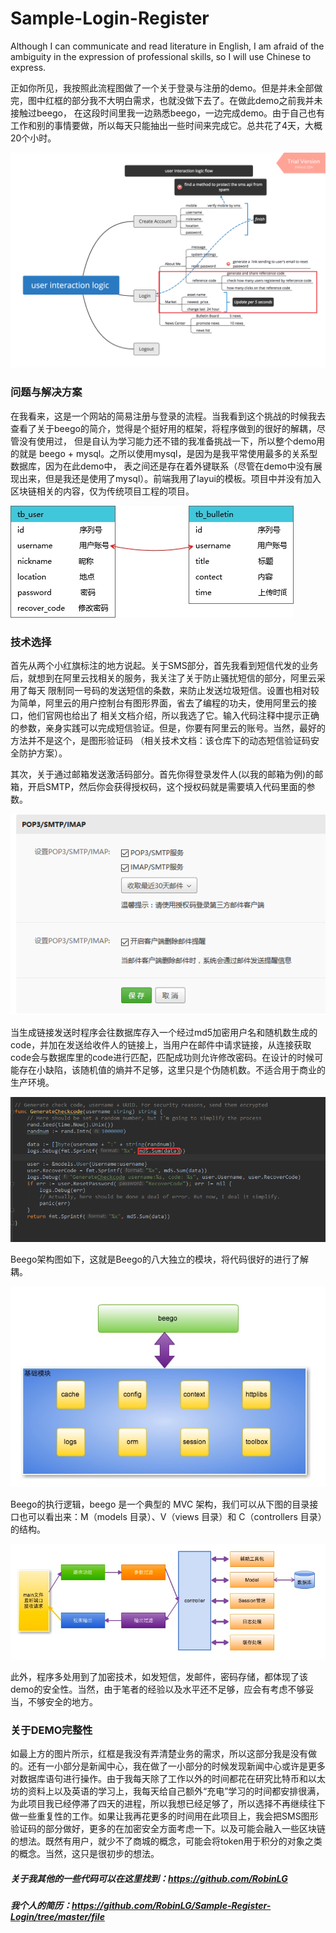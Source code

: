 # Sample-Login-Register

Although I can communicate and read literature in English, I am afraid of the ambiguity in the expression of professional skills, 
so I will use Chinese to express.

正如你所见，我按照此流程图做了一个关于登录与注册的demo。但是并未全部做完，图中红框的部分我不大明白需求，也就没做下去了。在做此demo之前我并未接触过beego，
在这段时间里我一边熟悉beego，一边完成demo。由于自己也有工作和别的事情要做，所以每天只能抽出一些时间来完成它。总共花了4天，大概20个小时。

![Image text](https://github.com/RobinLG/Sample-Register-Login/blob/master/img/user%20interaction%20logic%20ver.02.png)

###  问题与解决方案
在我看来，这是一个网站的简易注册与登录的流程。当我看到这个挑战的时候我去查看了关于beego的简介，觉得是个挺好用的框架，将程序做到的很好的解耦，尽管没有使用过，
但是自认为学习能力还不错的我准备挑战一下，所以整个demo用的就是 beego + mysql。之所以使用mysql，是因为是我平常使用最多的关系型数据库，因为在此demo中，
表之间还是存在着外键联系（尽管在demo中没有展现出来，但是我还是使用了mysql）。前端我用了layui的模板。项目中并没有加入区块链相关的内容，仅为传统项目工程的项目。

![Image text](https://github.com/RobinLG/Sample-Register-Login/blob/master/img/table.jpg)

###  技术选择
首先从两个小红旗标注的地方说起。关于SMS部分，首先我看到短信代发的业务后，就想到在阿里云找相关的服务，我关注了关于防止骚扰短信的部分，阿里云采用了每天
限制同一号码的发送短信的条数，来防止发送垃圾短信。设置也相对较为简单，阿里云的用户控制台有图形界面，省去了编程的功夫，使用阿里云的接口，他们官网也给出了
相关文档介绍，所以我选了它。输入代码注释中提示正确的参数，亲身实践可以完成短信验证。但是，你要有阿里云的账号。当然，最好的方法并不是这个，是图形验证码
（相关技术文档：该仓库下的动态短信验证码安全防护方案）。

其次，关于通过邮箱发送激活码部分。首先你得登录发件人(以我的邮箱为例)的邮箱，开启SMTP，然后你会获得授权码，这个授权码就是需要填入代码里面的参数。

![Image text](https://github.com/RobinLG/Sample-Register-Login/blob/master/img/1.png)

当生成链接发送时程序会往数据库存入一个经过md5加密用户名和随机数生成的code，并加在发送给收件人的链接上，当用户在邮件中请求链接，从连接获取code会与数据库里的code进行匹配，匹配成功则允许修改密码。在设计的时候可能存在小缺陷，该随机值的熵并不足够，这里只是个伪随机数。不适合用于商业的生产环境。

![Image text](https://github.com/RobinLG/Sample-Register-Login/blob/master/img/2.png)

Beego架构图如下，这就是Beego的八大独立的模块，将代码很好的进行了解耦。

![Image text](https://github.com/RobinLG/Sample-Register-Login/blob/master/img/3.png)

Beego的执行逻辑，beego 是一个典型的 MVC 架构，我们可以从下图的目录接口也可以看出来：M（models 目录）、V（views 目录）和 C（controllers 目录）的结构。

![Image text](https://github.com/RobinLG/Sample-Register-Login/blob/master/img/4.png)

此外，程序多处用到了加密技术，如发短信，发邮件，密码存储，都体现了该demo的安全性。当然，由于笔者的经验以及水平还不足够，应会有考虑不够妥当，不够安全的地方。

###  关于DEMO完整性
如最上方的图片所示，红框是我没有弄清楚业务的需求，所以这部分我是没有做的。还有一小部分是新闻中心，我在做了一小部分的时候发现新闻中心或许是更多对数据库语句进行操作。由于我每天除了工作以外的时间都花在研究比特币和以太坊的资料上以及英语的学习上，我每天给自己额外“充电”学习的时间都安排很满，为此项目我已经停滞了四天的进程，所以我想已经足够了，所以选择不再继续往下做一些重复性的工作。如果让我再花更多的时间用在此项目上，我会把SMS图形验证码的部分做好，更多的在加密安全方面考虑一下。以及可能会融入一些区块链的想法。既然有用户，就少不了商城的概念，可能会将token用于积分的对象之类的概念。当然，这只是很初步的想法。

#####  关于我其他的一些代码可以在这里找到：https://github.com/RobinLG
#####  我个人的简历：https://github.com/RobinLG/Sample-Register-Login/tree/master/file

